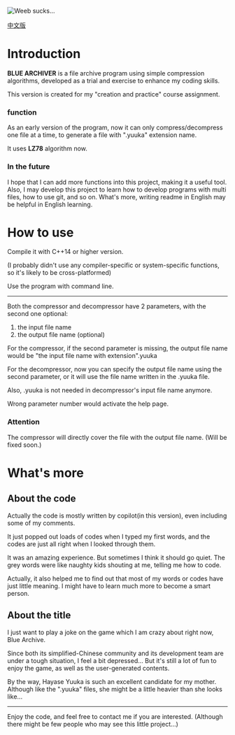 ![Weeb sucks...](https://github.com/user-attachments/assets/178ddca1-3d3b-44e5-9517-5a962b45b8a1)

[中文版](README_CN.md)

# Introduction

**BLUE ARCHIVER** is a file archive program using simple compression algorithms, developed as a trial and exercise to enhance my coding skills.

This version is created for my \"creation and practice\" course assignment.

### function

As an early version of the program, now it can only compress/decompress one file at a time, to generate a file with ".yuuka" extension name.

It uses **LZ78** algorithm now.

### In the future

I hope that I can add more functions into this project, making it a useful tool. Also, I may develop this project to learn how to develop programs with multi files, how to use git, and so on. What's more, writing readme in English may be helpful in English learning.

# How to use

Compile it with C++14 or higher version.

(I probably didn't use any compiler-specific or system-specific functions, so it's likely to be cross-platformed)

Use the program with command line.

---

Both the compressor and decompressor have 2 parameters, with the second one optional:

1. the input file name
2. the output file name (optional)

For the compressor, if the second parameter is missing, the output file name would be "the input file name with extension".yuuka

For the decompressor, now you can specify the output file name using the second parameter, or it will use the file name written in the .yuuka file.

Also, .yuuka is not needed in decompressor's input file name anymore. 

Wrong parameter number would activate the help page.

### Attention

The compressor will directly cover the file with the output file name. (Will be fixed soon.)

# What's more

## About the code

Actually the code is mostly written by copilot(in this version), even including some of my comments.

It just popped out loads of codes when I typed my first words, and the codes are just all right when I looked through them.

It was an amazing experience. But sometimes I think it should go quiet. The grey words were like naughty kids shouting at me, telling me how to code.

Actually, it also helped me to find out that most of my words or codes have just little meaning. I might have to learn much more to become a smart person.

## About the title

I just want to play a joke on the game which I am crazy about right now, Blue Archive.

Since both its simplified-Chinese community and its development team are under a tough situation, I feel a bit depressed... But it's still a lot of fun to enjoy the game, as well as the user-generated contents.

By the way, Hayase Yuuka is such an excellent candidate for my mother. Although like the ".yuuka" files, she might be a little heavier than she looks like...

---

Enjoy the code, and feel free to contact me if you are interested. (Although there might be few people who may see this little project...)
